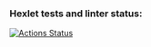 ### Hexlet tests and linter status:
[![Actions Status](https://github.com/Dachyo/frontend-project-46/actions/workflows/hexlet-check.yml/badge.svg)](https://github.com/Dachyo/frontend-project-46/actions)